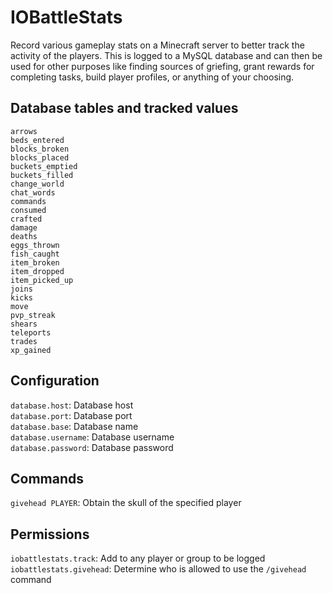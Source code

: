 # IOBattleStats
Record various gameplay stats on a Minecraft server to better track the activity of the players. This is logged to a MySQL database and can then be used for other purposes like finding sources of griefing, grant rewards for completing tasks, build player profiles, or anything of your choosing.


## Database tables and tracked values

`arrows`  
`beds_entered`  
`blocks_broken`  
`blocks_placed`  
`buckets_emptied`  
`buckets_filled`  
`change_world`  
`chat_words`  
`commands`  
`consumed`  
`crafted`  
`damage`  
`deaths`  
`eggs_thrown`  
`fish_caught`  
`item_broken`  
`item_dropped`  
`item_picked_up`  
`joins`  
`kicks`  
`move`  
`pvp_streak`  
`shears`  
`teleports`  
`trades`  
`xp_gained`  


## Configuration

`database.host`: Database host  
`database.port`: Database port  
`database.base`: Database name  
`database.username`: Database username  
`database.password`: Database password  


## Commands

`givehead PLAYER`: Obtain the skull of the specified player


## Permissions

`iobattlestats.track`: Add to any player or group to be logged  
`iobattlestats.givehead`: Determine who is allowed to use the `/givehead` command  
